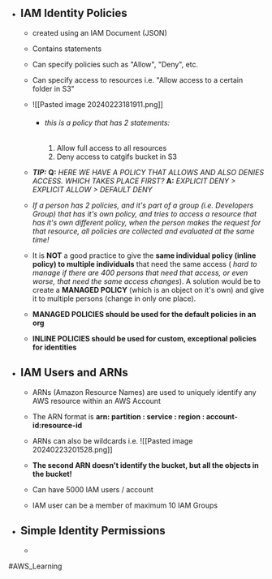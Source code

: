 
- ## IAM Identity Policies
	- created using an IAM Document (JSON)
	- Contains statements
	- Can specify policies such as "Allow", "Deny", etc.
	- Can specify access to resources i.e. "Allow access to a certain folder in S3"
	- ![[Pasted image 20240223181911.png]]
		- ###### this is a policy that has 2 statements:
			1. Allow full access to all resources
			2. Deny access to catgifs bucket in S3
	- ***TIP:*** 
		  **Q:** *HERE WE HAVE A POLICY THAT ALLOWS AND ALSO DENIES ACCESS. WHICH TAKES PLACE FIRST?*
		  **A:** *EXPLICIT DENY  > EXPLICIT ALLOW > DEFAULT DENY*

	- *If a person has 2 policies, and it's part of a group (i.e. Developers Group) that has it's own policy, and tries to access a resource that has it's own different policy, when the person makes the request for that resource, all policies are collected and evaluated at the same time!*
	
	- It is **NOT** a good practice to give the **same individual policy (inline policy) to multiple individuals** that need the same access ( *hard to manage if there are 400 persons that need that access, or even worse, that need the same access changes*). A solution would be to create a **MANAGED POLICY** (which is an object on it's own) and give it to multiple persons (change in only one place).
	- **MANAGED POLICIES should be used for the default policies in an org**
	- **INLINE POLICIES should be used for custom, exceptional policies for identities**

- ## IAM Users and ARNs
	- ARNs (Amazon Resource Names) are used to uniquely identify any AWS resource within an AWS Account
	- The ARN format is **arn: partition : service : region : account-id:resource-id**
	- ARNs can also be wildcards i.e. ![[Pasted image 20240223201528.png]]
		
	- **The second ARN doesn't identify the bucket, but all the objects in the bucket!**
	- Can have 5000 IAM users / account
	- IAM user can be a member of maximum 10 IAM Groups


- ## Simple Identity Permissions
	
	- 















#AWS_Learning 